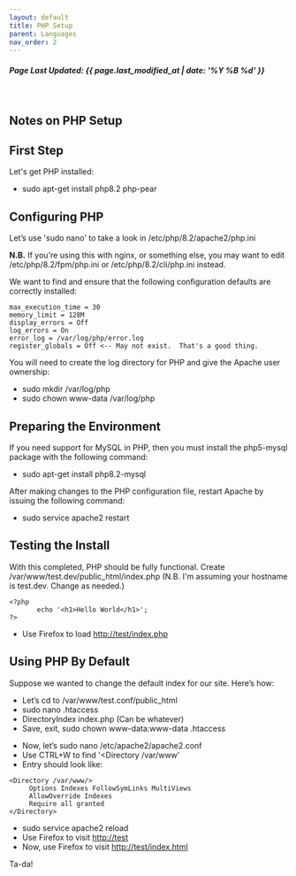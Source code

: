 ```yaml
---
layout: default
title: PHP Setup
parent: Languages
nav_order: 2
---
```

<h5>Page Last Updated: {{ page.last_modified_at | date: '%Y %B %d' }}</h5>
<br>

## Notes on PHP Setup

First Step
----------

Let's get PHP installed:

-   sudo apt-get install php8.2 php-pear

Configuring PHP
---------------

Let’s use 'sudo nano' to take a look in /etc/php/8.2/apache2/php.ini

**N.B.** If you're using this with nginx, or something else, you may want to edit /etc/php/8.2/fpm/php.ini or /etc/php/8.2/cli/php.ini instead.

We want to find and ensure that the following configuration defaults are correctly installed:

```
max_execution_time = 30
memory_limit = 128M
display_errors = Off 
log_errors = On
error_log = /var/log/php/error.log
register_globals = Off <-- May not exist.  That's a good thing.
```

You will need to create the log directory for PHP and give the Apache user ownership:

-   sudo mkdir /var/log/php
-   sudo chown www-data /var/log/php

Preparing the Environment
-------------------------

If you need support for MySQL in PHP, then you must install the php5-mysql package with the following command:

-   sudo apt-get install php8.2-mysql

After making changes to the PHP configuration file, restart Apache by issuing the following command:

-   sudo service apache2 restart

Testing the Install
-------------------

With this completed, PHP should be fully functional. Create /var/www/test.dev/public\_html/index.php (N.B. I'm assuming your hostname is test.dev. Change as needed.)

```
<?php
       echo '<h1>Hello World</h1>';
?>
```

-   Use Firefox to load <http://test/index.php>

Using PHP By Default
--------------------

Suppose we wanted to change the default index for our site. Here’s how:

-   Let’s cd to /var/www/test.conf/public\_html
-   sudo nano .htaccess
-   DirectoryIndex index.php (Can be whatever)
-   Save, exit, sudo chown www-data:www-data .htaccess

<!-- -->

-   Now, let’s sudo nano /etc/apache2/apache2.conf
-   Use CTRL+W to find '&lt;Directory /var/www'
-   Entry should look like:

<!-- -->

    <Directory /var/www/>
         Options Indexes FollowSymLinks MultiViews
         AllowOverride Indexes
         Require all granted
    </Directory>

-   sudo service apache2 reload
-   Use Firefox to visit <http://test>
-   Now, use Firefox to visit <http://test/index.html>

Ta-da!